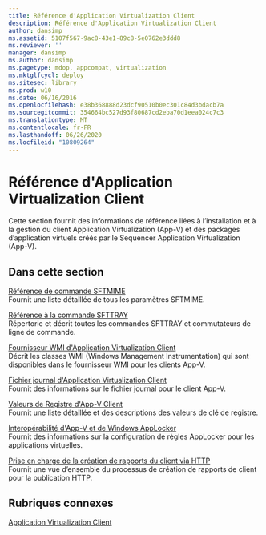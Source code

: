 ```yaml
---
title: Référence d'Application Virtualization Client
description: Référence d'Application Virtualization Client
author: dansimp
ms.assetid: 5107f567-9ac8-43e1-89c8-5e0762e3ddd8
ms.reviewer: ''
manager: dansimp
ms.author: dansimp
ms.pagetype: mdop, appcompat, virtualization
ms.mktglfcycl: deploy
ms.sitesec: library
ms.prod: w10
ms.date: 06/16/2016
ms.openlocfilehash: e38b368888d23dcf90510b0ec301c84d3bdacb7a
ms.sourcegitcommit: 354664bc527d93f80687cd2eba70d1eea024c7c3
ms.translationtype: MT
ms.contentlocale: fr-FR
ms.lasthandoff: 06/26/2020
ms.locfileid: "10809264"
---
```

# Référence d'Application Virtualization Client


Cette section fournit des informations de référence liées à l’installation et à la gestion du client Application Virtualization (App-V) et des packages d’application virtuels créés par le Sequencer Application Virtualization (App-V).

## Dans cette section


<a href="" id="sftmime--command-reference"></a>[Référence de commande SFTMIME](sftmime--command-reference.md)  
Fournit une liste détaillée de tous les paramètres SFTMIME.

<a href="" id="sfttray-command-reference"></a>[Référence à la commande SFTTRAY](sfttray-command-reference.md)  
Répertorie et décrit toutes les commandes SFTTRAY et commutateurs de ligne de commande.

<a href="" id="application-virtualization-client-wmi-provider"></a>[Fournisseur WMI d'Application Virtualization Client](application-virtualization-client-wmi-provider.md)  
Décrit les classes WMI (Windows Management Instrumentation) qui sont disponibles dans le fournisseur WMI pour les clients App-V.

<a href="" id="log-file-for-the-application-virtualization-client"></a>[Fichier journal d'Application Virtualization Client](log-file-for-the-application-virtualization-client.md)  
Fournit des informations sur le fichier journal pour le client App-V.

<a href="" id="app-v-client-registry-values"></a>[Valeurs de Registre d'App-V Client](app-v-client-registry-values-sp1.md)  
Fournit une liste détaillée et des descriptions des valeurs de clé de registre.

<a href="" id="app-v-interoperability-with-windows-applocker"></a>[Interopérabilité d'App-V et de Windows AppLocker](app-v-interoperability-with-windows-applocker.md)  
Fournit des informations sur la configuration de règles AppLocker pour les applications virtuelles.

<a href="" id="support-for-client-reporting-over-http"></a>[Prise en charge de la création de rapports du client via HTTP](support-for-client-reporting-over-http.md)  
Fournit une vue d’ensemble du processus de création de rapports de client pour la publication HTTP.

## Rubriques connexes


[Application Virtualization Client](application-virtualization-client.md)

 

 





